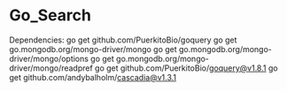 # Go_Search

Dependencies:
go get github.com/PuerkitoBio/goquery
go get go.mongodb.org/mongo-driver/mongo
go get go.mongodb.org/mongo-driver/mongo/options
go get go.mongodb.org/mongo-driver/mongo/readpref
go get github.com/PuerkitoBio/goquery@v1.8.1
go get github.com/andybalholm/cascadia@v1.3.1
